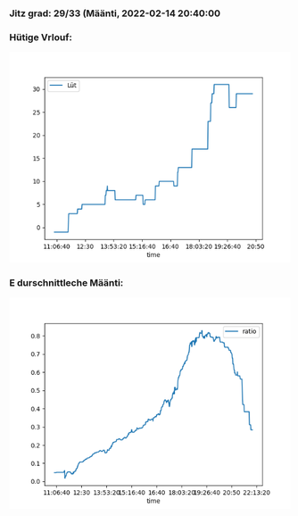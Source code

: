 ### Jitz grad: 29/33 (Määnti, 2022-02-14 20:40:00

### Hütige Vrlouf:
![Graph](Today.png)

### E durschnittleche Määnti:
![Graph](Määnti.png)